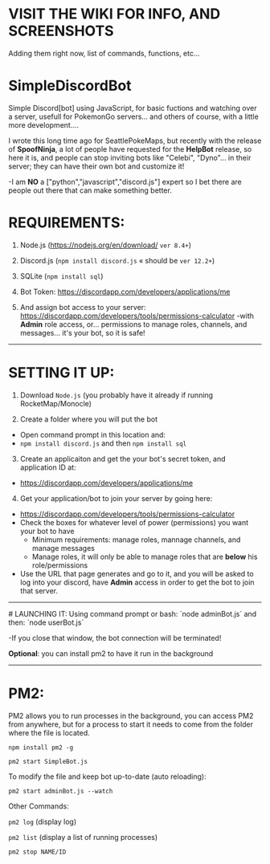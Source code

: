 # VISIT THE WIKI FOR INFO, AND SCREENSHOTS
Adding them right now, list of commands, functions, etc...


# SimpleDiscordBot
Simple Discord[bot] using JavaScript, for basic fuctions and watching over a server, usefull for PokemonGo servers... and others of course, with a little more development....

I wrote this long time ago for SeattlePokeMaps, but recently with the release of **SpoofNinja**, a lot of people have requested for the **HelpBot** release, so here it is, and people can stop inviting bots like "Celebi", "Dyno"... in their server; they can have their own bot and customize it!

-I am **NO** a ["python","javascript","discord.js"] expert so I bet there are people out there that can make something better.

# REQUIREMENTS:
1) Node.js (https://nodejs.org/en/download/ `ver 8.4+`)

2) Discord.js (`npm install discord.js` « should be `ver 12.2+`) 

3) SQLite (`npm install sql`) 

4) Bot Token: https://discordapp.com/developers/applications/me  

5) And assign bot access to your server: https://discordapp.com/developers/tools/permissions-calculator
-with **Admin** role access, or... permissions to manage roles, channels, and messages... it's your bot, so it is safe!

<hr />

# SETTING IT UP:
1. Download `Node.js` (you probably have it already if running RocketMap/Monocle)

2. Create a folder where you will put the bot
  * Open command prompt in this location and:
  * `npm install discord.js` and then `npm install sql`

3. Create an applicaiton and get the your bot's secret token, and application ID at:
  * https://discordapp.com/developers/applications/me 

4. Get your application/bot to join your server by going here:
  * https://discordapp.com/developers/tools/permissions-calculator
  * Check the boxes for whatever level of power (permissions) you want your bot to have
    * Minimum requirements: manage roles, mannage channels, and manage messages
    * Manage roles, it will only be able to manage roles that are **below** his role/permissions
  * Use the URL that page generates and go to it, and you will be asked to log into your discord, have **Admin** access in order to get the bot to join that server.

<hr />
# LAUNCHING IT:
Using command prompt or bash: `node adminBot.js`
and then: `node userBot.js`

-If you close that window, the bot connection will be terminated!

**Optional**: you can install pm2 to have it run in the background

<hr />

# PM2:
PM2 allows you to run processes in the background, you can access PM2 from anywhere, but for a process to start it needs to come from the folder where the file is located.

`npm install pm2 -g`

`pm2 start SimpleBot.js`

To modify the file and keep bot up-to-date (auto reloading):

`pm2 start adminBot.js --watch`

Other Commands:

`pm2 log` (display log)

`pm2 list` (display a list of running processes)

`pm2 stop NAME/ID`
